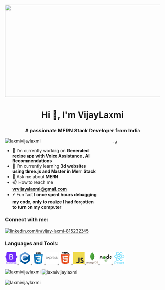 <p align="center">
  <img src="https://media1.tenor.com/m/mlOsD0CKYjUAAAAd/code-programming.gif" width="800" height="300" />
</p>
<h1 align="center">Hi 👋, I'm VijayLaxmi</h1>
<h3 align="center">A passionate MERN Stack Developer from India</h3>

<!-- Banner image -->


<img 
  align="right" 
  alt="coding" 
  width="200" 
  height="200" 
  src="https://encrypted-tbn0.gstatic.com/images?q=tbn:ANd9GcQ4KfQBzHE-UQ9GZDpiJU0K9GnO_GDocAM-0u5P7o-IPODPkieCWrawoMOr8rnDCKDfu0k&usqp=CAU" 
  style="border-radius: 50%;"
/>

<p align="left"> <img src="https://komarev.com/ghpvc/?username=laxmivijaylaxmi&label=Profile%20views&color=0e75b6&style=flat" alt="laxmivijaylaxmi" /> </p>

- 🔭 I’m currently working on **Generated recipe app with Voice Assistance , AI Recommendations**
- 🌱 I’m currently learning **3d websites using three.js and Master in Mern Stack**
- 💬 Ask me about **MERN**
- 📫 How to reach me **vrvijayalaxmi@gmail.com**
- ⚡ Fun fact **I once spent hours debugging my code, only to realize I had forgotten to turn on my computer**

<h3 align="left">Connect with me:</h3>
<p align="left">
<a href="https://linkedin.com/in/linkedin.com/in/vijay-laxmi-815232245" target="blank"><img align="center" src="https://raw.githubusercontent.com/rahuldkjain/github-profile-readme-generator/master/src/images/icons/Social/linked-in-alt.svg" alt="linkedin.com/in/vijay-laxmi-815232245" height="30" width="40" /></a>
</p>

<h3 align="left">Languages and Tools:</h3>
<p align="left"> 
  <a href="https://getbootstrap.com" target="_blank" rel="noreferrer"> 
    <img src="https://raw.githubusercontent.com/devicons/devicon/master/icons/bootstrap/bootstrap-plain-wordmark.svg" alt="bootstrap" width="40" height="40"/> 
  </a> 
  <a href="https://www.cprogramming.com/" target="_blank" rel="noreferrer"> 
    <img src="https://raw.githubusercontent.com/devicons/devicon/master/icons/c/c-original.svg" alt="c" width="40" height="40"/> 
  </a> 
  <a href="https://www.w3schools.com/css/" target="_blank" rel="noreferrer"> 
    <img src="https://raw.githubusercontent.com/devicons/devicon/master/icons/css3/css3-original-wordmark.svg" alt="css3" width="40" height="40"/> 
  </a> 
  <a href="https://expressjs.com" target="_blank" rel="noreferrer"> 
    <img src="https://raw.githubusercontent.com/devicons/devicon/master/icons/express/express-original-wordmark.svg" alt="express" width="40" height="40"/> 
  </a> 
  <a href="https://www.w3.org/html/" target="_blank" rel="noreferrer"> 
    <img src="https://raw.githubusercontent.com/devicons/devicon/master/icons/html5/html5-original-wordmark.svg" alt="html5" width="40" height="40"/> 
  </a> 
  <a href="https://developer.mozilla.org/en-US/docs/Web/JavaScript" target="_blank" rel="noreferrer"> 
    <img src="https://raw.githubusercontent.com/devicons/devicon/master/icons/javascript/javascript-original.svg" alt="javascript" width="40" height="40"/> 
  </a> 
  <a href="https://www.mongodb.com/" target="_blank" rel="noreferrer"> 
    <img src="https://raw.githubusercontent.com/devicons/devicon/master/icons/mongodb/mongodb-original-wordmark.svg" alt="mongodb" width="40" height="40"/> 
  </a> 
  <a href="https://nodejs.org" target="_blank" rel="noreferrer"> 
    <img src="https://raw.githubusercontent.com/devicons/devicon/master/icons/nodejs/nodejs-original-wordmark.svg" alt="nodejs" width="40" height="40"/> 
  </a> 
  <a href="https://reactjs.org/" target="_blank" rel="noreferrer"> 
    <img src="https://raw.githubusercontent.com/devicons/devicon/master/icons/react/react-original-wordmark.svg" alt="react" width="40" height="40"/> 
  </a> 
</p>

<p><img align="left" src="https://github-readme-stats.vercel.app/api/top-langs?username=laxmivijaylaxmi&show_icons=true&locale=en&layout=compact" alt="laxmivijaylaxmi" /></p>

<p>&nbsp;<img align="center" src="https://github-readme-stats.vercel.app/api?username=laxmivijaylaxmi&show_icons=true&locale=en" alt="laxmivijaylaxmi" /></p>

<p><img align="center" src="https://github-readme-streak-stats.herokuapp.com/?user=laxmivijaylaxmi&" alt="laxmivijaylaxmi" /></p>
